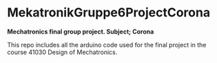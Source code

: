 # MekatronikGruppe6ProjectCorona
**Mechatronics final group project. Subject; Corona**

This repo includes all the arduino code used for the final project in the course 41030 Design of Mechatronics. 
